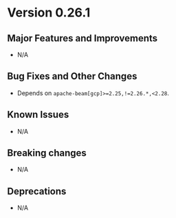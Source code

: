 
# Version 0.26.1

## Major Features and Improvements

*   N/A

## Bug Fixes and Other Changes

*   Depends on `apache-beam[gcp]>=2.25,!=2.26.*,<2.28`.

## Known Issues

*   N/A

## Breaking changes

*   N/A

## Deprecations

*   N/A
